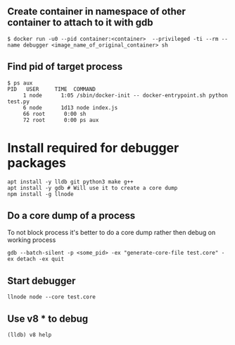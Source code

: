 ## Create container in namespace of other container to attach to it with gdb

    $ docker run -u0 --pid container:<container>  --privileged -ti --rm --name debugger <image_name_of_original_container> sh

## Find pid of target process

    $ ps aux
    PID   USER     TIME  COMMAND
         1 node      1:05 /sbin/docker-init -- docker-entrypoint.sh python test.py
         6 node      1d13 node index.js
         66 root      0:00 sh
         72 root      0:00 ps aux

# Install required for debugger packages

    apt install -y lldb git python3 make g++
    apt install -y gdb # Will use it to create a core dump
    npm install -g llnode


## Do a core dump of a process

To not block process it's better to do a core dump rather then debug on working process

    gdb --batch-silent -p <some_pid> -ex "generate-core-file test.core" -ex detach -ex quit

## Start debugger

    llnode node --core test.core

## Use v8 * to debug

    (lldb) v8 help
